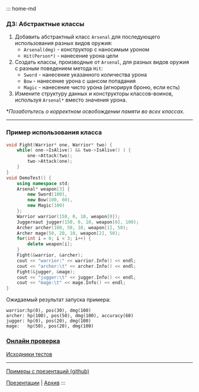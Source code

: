 ::: home-md 
<!-- .element: hidden="hidden" -->

### ДЗ: Абстрактные классы

1. Добавить абстрактный класс `Arsenal` для последующего использования разных видов оружия:
	- `Arsenal(dmg)` - конструктор с наносимым уроном
	- `Hit(Person*)` - нанесение урона цели
	<!-- - `Clone()` - создание копии объекта. Возвращает `Arsenal*` -->
1. Создать классы, производные от `Arsenal`, для разных видов оружия с разным поведением метода `Hit`:
	- `Sword` - нанесение указанного количества урона
	- `Bow` - нанесение урона с шансом попадания
	- `Magic` - нанесение чисто урона (игнорируя броню, если есть)
1. Измените структуру данных и конструкторы классов-воинов, используя `Arsenal*` вместо значения урона.

**Позаботьтесь о корректном освобождении памяти во всех классах.*

---
### Пример использования класса
``` cpp
void Fight(Warrior* one, Warrior* two) {
	while( one->IsAlive() && two->IsAlive() ) {
		one->Attack(two);
		two->Attack(one);
	}
}
void DemoTest() {
	using namespace std;
	Arsenal* weapon[3] {
		new Sword(100),
		new Bow(100, 60),
		new Magic(100)
	};
	Warrior warrior(150, 0, 10, weapon[0]);
	Juggernaut jugger(150, 0, 10, weapon[0], 100);
	Archer archer(100, 50, 10, weapon[1], 50);
	Archer mage(50, 20, 10, weapon[2], 50);
	for(int i = 0; i < 3; i++) {
		delete weapon[i];
	}
	Fight(&warrior, &archer);
	cout << "warrior:" << warrior.Info() << endl;
	cout << "archer:\t" << archer.Info() << endl;
	Fight(&jugger, &mage);
	cout << "jugger:\t" << jugger.Info() << endl;
	cout << "mage:\t" << mage.Info() << endl;
}
```

Ожидаемый результат запуска примера:
``` shell
warrior:hp(0), pos(30), dmg(100)
archer: hp(100), pos(50), dmg(100), accuracy(60)
jugger: hp(0), pos(20), dmg(100)
mage:   hp(50), pos(20), dmg(100)
```

### [Онлайн проверка](https://coliru.stacked-crooked.com/a/f24e53d555b4423b)
[Исходники тестов](https://coliru.stacked-crooked.com/a/27bc288569c1a777)

---
[Примеры с презентаций (github)](https://github.com/aatutor/oop_cpp_files)

[Презентации](https://aatutor.github.io/slides_oop_cpp/) | [Архив](https://sourceforge.net/projects/cpp-oop-top-aca/files/Lections/active/)
:::
